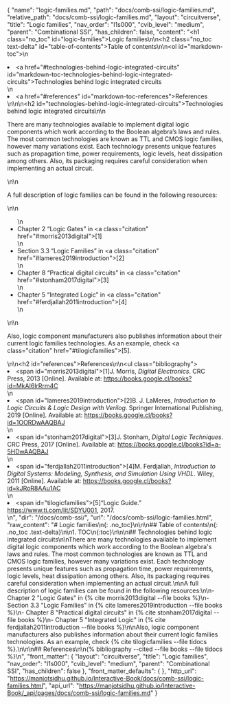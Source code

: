 {
  "name": "logic-families.md",
  "path": "docs/comb-ssi/logic-families.md",
  "relative_path": "docs/comb-ssi/logic-families.md",
  "layout": "circuitverse",
  "title": "Logic families",
  "nav_order": "l1s000",
  "cvib_level": "medium",
  "parent": "Combinational SSI",
  "has_children": false,
  "content": "<h1 class=\"no_toc\" id=\"logic-families\">Logic families</h1>\n\n<h2 class=\"no_toc text-delta\" id=\"table-of-contents\">Table of contents</h2>\n\n<ol id=\"markdown-toc\">\n  <li><a href=\"#technologies-behind-logic-integrated-circuits\" id=\"markdown-toc-technologies-behind-logic-integrated-circuits\">Technologies behind logic integrated circuits</a></li>\n  <li><a href=\"#references\" id=\"markdown-toc-references\">References</a></li>\n</ol>\n\n<h2 id=\"technologies-behind-logic-integrated-circuits\">Technologies behind logic integrated circuits</h2>\n\n<p>There are many technologies available to implement digital logic components which work according to the Boolean algebra’s laws and rules. The most common technologies are known as TTL and CMOS logic families, however many variations exist. Each technology presents unique features such as propagation time, power requirements, logic levels, heat dissipation among others. Also, its packaging requires careful consideration when implementing an actual circuit.</p>\n\n<p>A full description of logic families can be found in the following resources:</p>\n\n<ul>\n  <li>Chapter 2 “Logic Gates” in <a class=\"citation\" href=\"#morris2013digital\">[1]</a></li>\n  <li>Section 3.3 “Logic Families” in <a class=\"citation\" href=\"#lameres2019introduction\">[2]</a></li>\n  <li>Chapter 8 “Practical digital circuits” in <a class=\"citation\" href=\"#stonham2017digital\">[3]</a></li>\n  <li>Chapter 5 “Integrated Logic” in <a class=\"citation\" href=\"#ferdjallah2011introduction\">[4]</a></li>\n</ul>\n\n<p>Also, logic component manufacturers also publishes information about their current logic families technologies. As an example, check <a class=\"citation\" href=\"#tilogicfamilies\">[5]</a>.</p>\n\n<h2 id=\"references\">References</h2>\n\n<ul class=\"bibliography\"><li><span id=\"morris2013digital\">[1]J. Morris, <i>Digital Electronics</i>. CRC Press, 2013 [Online]. Available at: https://books.google.cl/books?id=MkAI6lrRrm4C</span></li>\n<li><span id=\"lameres2019introduction\">[2]B. J. LaMeres, <i>Introduction to Logic Circuits &amp; Logic Design with Verilog</i>. Springer International Publishing, 2019 [Online]. Available at: https://books.google.cl/books?id=1OORDwAAQBAJ</span></li>\n<li><span id=\"stonham2017digital\">[3]J. Stonham, <i>Digital Logic Techniques</i>. CRC Press, 2017 [Online]. Available at: https://books.google.cl/books?id=a-5HDwAAQBAJ</span></li>\n<li><span id=\"ferdjallah2011introduction\">[4]M. Ferdjallah, <i>Introduction to Digital Systems: Modeling, Synthesis, and Simulation Using VHDL</i>. Wiley, 2011 [Online]. Available at: https://books.google.cl/books?id=kJRoR8AAu1AC</span></li>\n<li><span id=\"tilogicfamilies\">[5]“Logic Guide.” https://www.ti.com/lit/SDYU001, 2017. </span></li></ul>\n",
  "dir": "/docs/comb-ssi/",
  "url": "/docs/comb-ssi/logic-families.html",
  "raw_content": "# Logic families\n{: .no_toc}\n\n\n## Table of contents\n{: .no_toc .text-delta}\n\n1. TOC\n{:toc}\n\n\n## Technologies behind logic integrated circuits\n\nThere are many technologies available to implement digital logic components which work according to the Boolean algebra's laws and rules. The most common technologies are known as TTL and CMOS logic families, however many variations exist. Each technology presents unique features such as propagation time, power requirements, logic levels, heat dissipation among others. Also, its packaging requires careful consideration when implementing an actual circuit.\n\nA full description of logic families can be found in the following resources:\n\n-   Chapter 2 \"Logic Gates\" in {% cite morris2013digital --file books %}\n-   Section 3.3 \"Logic Families\" in {% cite lameres2019introduction --file books %}\n-   Chapter 8 \"Practical digital circuits\" in {% cite stonham2017digital --file books %}\n-   Chapter 5 \"Integrated Logic\" in {% cite ferdjallah2011introduction --file books %}\n\nAlso, logic component manufacturers also publishes information about their current logic families technologies. As an example, check {% cite tilogicfamilies --file tidocs %}.\n\n\n## References\n\n{% bibliography --cited --file books --file tidocs %}\n",
  "front_matter": {
    "layout": "circuitverse",
    "title": "Logic families",
    "nav_order": "l1s000",
    "cvib_level": "medium",
    "parent": "Combinational SSI",
    "has_children": false
  },
  "front_matter_defaults": {
  },
  "http_url": "https://manjotsidhu.github.io/Interactive-Book/docs/comb-ssi/logic-families.html",
  "api_url": "https://manjotsidhu.github.io/Interactive-Book/_api/pages/docs/comb-ssi/logic-families.md"
}